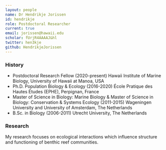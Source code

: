 ```yaml
---
layout: people
name: Dr Hendrikje Jorissen
id: hendrikje
role: Postdoctoral Researcher
current: true
email: jorissen@hawaii.edu
scholar: fUrjR4AAAAJ&hl
twitter: hen3kje
github: HendrikjeJorissen
---
```


### History

- Postdoctoral Research Fellow (2020-present) Hawaii Institute of Marine Biology, University of Hawaii at Manoa, USA
- Ph.D. Population Biology & Ecology (2016-2020) École Pratique des Hautes Études (EPHE), Perpignan, France
- Master of Science in Biology: Marine Biology & Master of Science in Biology: Conservation & Systems Ecology (2011-2015) Wageningen University and University of Amsterdam, The Netherlands
- B.Sc. in Biology (2006-2011) Utrecht University, The Netherlands


### Research

My research focuses on ecological interactions which influence structure and functioning of benthic reef communities.
